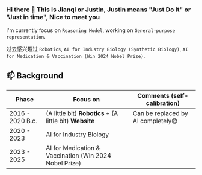 ### Hi there 👋 This is Jianqi or Justin, Justin means "Just Do It" or "Just in time", Nice to meet you

I'm currently focus on `Reasoning Model`, working on `General-purpose representation`. 

过去感兴趣过 `Robotics`, `AI for Industry Biology (Synthetic Biology)`, `AI for Medication & Vaccination (Win 2024 Nobel Prize)`.

<!--
**JustinDoIt/justindoit** is a ✨ _special_ ✨ repository because its `README.md` (this file) appears on your GitHub profile.

Here are some ideas to get you started:

- 🔭 I’m currently working on ...
- 🌱 I’m currently learning ...
- 👯 I’m looking to collaborate on ...
- 🤔 I’m looking for help with ...
- 💬 Ask me about ...
- 📫 How to reach me: ...
- 😄 Pronouns: ...
- ⚡ Fun fact: ...
-->
## 📫 Background 

| Phase | Focus on | Comments (self-calibration) |
| --- | --- | --- |
| 2016 - 2020 B.c. | (A little bit) **Robotics** + (A little bit) **Website** | Can be replaced by AI completely😅 |
| 2020 - 2023 | AI for Industry Biology |
| 2023 - 2025 | AI for Medication & Vaccination (Win 2024 Nobel Prize) |
